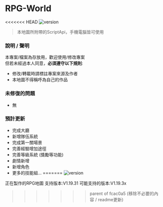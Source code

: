 # RPG-World
<<<<<<< HEAD
![version](https://img.shields.io/badge/Supported--Version-Bedrock--1.19.30%2B-yellow)

> 本地圖所附帶的ScriptApi，手機電腦皆可使用
### 說明 / 聲明
本專案/檔案為存放用，歡迎使用/修改專案\
但若未經過本人同意，**必須遵守以下規則**:
- 修改/轉載時請標註專案來源及作者
- 本地圖不得稱呼為自己的作品
### 未修復的問題
- 無
### 預計更新
- 完成大廳
- 新增隊伍系統
- 完成第一關場景
- 完善經驗增加途徑
- 完善等級系統 (獎勵等功能)
- 劇情新增
- 新增角色
- 更多的技能組...
=======
 ![version](https://img.shields.io/badge/Minecraft_Version-Bedrock_1.18.30+-brightgreen.svg)

 正在製作的RPG地圖
 支持版本:V1.19.31
 可能支持的版本:V1.19.3x

>>>>>>> parent of fcac0a5 (移除不必要的內容 / readme更新)
